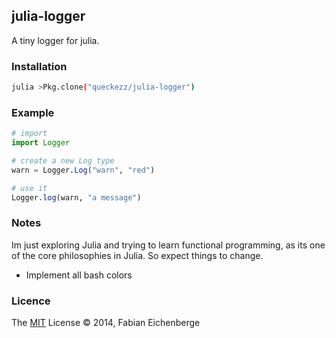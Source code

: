 
## julia-logger

A tiny logger for julia.

### Installation

```bash
julia >Pkg.clone("queckezz/julia-logger")
```

### Example

```julia
# import
import Logger

# create a new Log type
warn = Logger.Log("warn", "red")

# use it
Logger.log(warn, "a message")
```

### Notes

Im just exploring Julia and trying to learn functional programming, as its one of the core philosophies in Julia. So expect things to change.

* Implement all bash colors

### Licence

The [MIT](http://opensource.org/licenses/MIT) License &copy; 2014, Fabian Eichenberge
